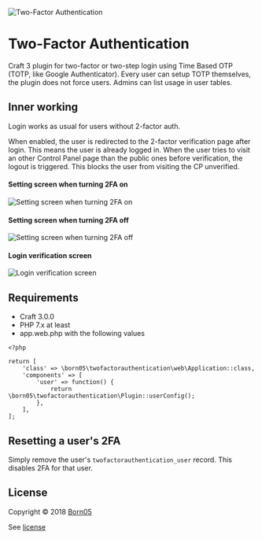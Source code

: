 ![Two-Factor Authentication](https://raw.githubusercontent.com/born05/craft-twofactorauthentication/master/plugin-icon.png)

# Two-Factor Authentication

Craft 3 plugin for two-factor or two-step login using Time Based OTP (TOTP, like Google Authenticator).
Every user can setup TOTP themselves, the plugin does not force users. Admins can list usage in user tables.

## Inner working

Login works as usual for users without 2-factor auth.

When enabled, the user is redirected to the 2-factor verification page after login.
This means the user is already logged in. When the user tries to visit an other Control Panel page than the public ones before verification, the logout is triggered. This blocks the user from visiting the CP unverified.

#### Setting screen when turning 2FA on
![Setting screen when turning 2FA on](https://raw.githubusercontent.com/born05/craft-twofactorauthentication/master/settings-turn-on.png)

#### Setting screen when turning 2FA off
![Setting screen when turning 2FA off](https://raw.githubusercontent.com/born05/craft-twofactorauthentication/master/settings-turn-off.png)

#### Login verification screen
![Login verification screen](https://raw.githubusercontent.com/born05/craft-twofactorauthentication/master/login-verification.png)

## Requirements

- Craft 3.0.0
- PHP 7.x at least
- app.web.php with the following values
```
<?php

return [
    'class' => \born05\twofactorauthentication\web\Application::class,
    'components' => [
        'user' => function() {
            return \born05\twofactorauthentication\Plugin::userConfig();
        },
    ],
];
```

## Resetting a user's 2FA

Simply remove the user's `twofactorauthentication_user` record. This disables 2FA for that user.

## License

Copyright © 2018 [Born05](https://www.born05.com/)

See [license](https://github.com/born05/craft-twofactorauthentication/blob/master/LICENSE.md)